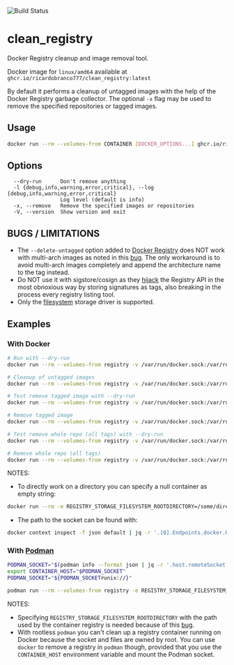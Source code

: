![Build Status](https://github.com/ricardobranco777/clean_registry/actions/workflows/ci.yml/badge.svg)

# clean_registry

Docker Registry cleanup and image removal tool.

Docker image for `linux/amd64` available at `ghcr.io/ricardobranco777/clean_registry:latest`

By default it performs a cleanup of untagged images with the help of the Docker Registry garbage collector.  The optional `-x` flag may be used to remove the specified repositories or tagged images.

## Usage

```bash
docker run --rm --volumes-from CONTAINER [DOCKER_OPTIONS...] ghcr.io/ricardobranco777/clean_registry [OPTIONS] CONTAINER [REPOSITORY[:TAG]] ...
```

## Options

```
  --dry-run      Don't remove anything
  -l {debug,info,warning,error,critical}, --log {debug,info,warning,error,critical}
                 Log level (default is info)
  -x, --remove   Remove the specified images or repositories
  -V, --version  Show version and exit
```

## BUGS / LIMITATIONS

- The `--delete-untagged` option added to [Docker Registry](https://github.com/distribution/distribution) does NOT work with multi-arch images as noted in this [bug](https://github.com/distribution/distribution/issues/3178).  The only workaround is to avoid multi-arch images completely and append the architecture name to the tag instead.
- Do NOT use it with sigstore/cosign as they [hijack](https://github.com/sigstore/cosign#registry-api-changes) the Registry API in the most obnoxious way by storing signatures as tags, also breaking in the process every registry listing tool.
- Only the [filesystem](https://github.com/docker/distribution/blob/master/docs/configuration.md#storage) storage driver is supported.

## Examples

### With Docker

```bash
# Run with --dry-run
docker run --rm --volumes-from registry -v /var/run/docker.sock:/var/run/docker.sock ghcr.io/ricardobranco777/clean_registry --dry-run registry

# Cleanup of untagged images
docker run --rm --volumes-from registry -v /var/run/docker.sock:/var/run/docker.sock ghcr.io/ricardobranco777/clean_registry registry

# Test remove tagged image with --dry-run
docker run --rm --volumes-from registry -v /var/run/docker.sock:/var/run/docker.sock ghcr.io/ricardobranco777/clean_registry --dry-run -x registry old_image:latest

# Remove tagged image
docker run --rm --volumes-from registry -v /var/run/docker.sock:/var/run/docker.sock ghcr.io/ricardobranco777/clean_registry -x registry old_image:latest

# Test remove whole repo (all tags) with --dry-run
docker run --rm --volumes-from registry -v /var/run/docker.sock:/var/run/docker.sock ghcr.io/ricardobranco777/clean_registry --dry-run -x registry old_image

# Remove whole repo (all tags)
docker run --rm --volumes-from registry -v /var/run/docker.sock:/var/run/docker.sock ghcr.io/ricardobranco777/clean_registry -x registry old_image
```

NOTES:
- To directly work on a directory you can specify a null container as empty string:
```bash
docker run --rm -e REGISTRY_STORAGE_FILESYSTEM_ROOTDIRECTORY=/some/directory ghcr.io/ricardobranco777/clean_registry [--dry-run] [-x] "" [REPOSITORY[:TAG]...
```

- The path to the socket can be found with:
```bash
docker context inspect -f json default | jq -r '.[0].Endpoints.docker.Host'`
```

### With [Podman](https://podman.io/)

```bash
PODMAN_SOCKET="$(podman info --format json | jq -r '.host.remoteSocket.path')"
export CONTAINER_HOST="$PODMAN_SOCKET"
PODMAN_SOCKET="${PODMAN_SOCKET#unix://}"

podman run --rm --volumes-from registry -e REGISTRY_STORAGE_FILESYSTEM_ROOTDIRECTORY=/var/registry -e CONTAINER_HOST -v "$PODMAN_SOCKET:$PODMAN_SOCKET" ghcr.io/ricardobranco777/clean_registry [OPTIONS] registry [REPOSITORY[:TAG]]...
```

NOTES:
- Specifying `REGISTRY_STORAGE_FILESYSTEM_ROOTDIRECTORY` with the path used by the container registry is needed because of this [bug](https://github.com/containers/podman/issues/19529).
- With rootless `podman` you can't clean up a registry container running on Docker because the socket and files are owned by root.  You can use `docker` to remove a registry in `podman` though, provided that you use the `CONTAINER_HOST` environment variable and mount the Podman socket.
